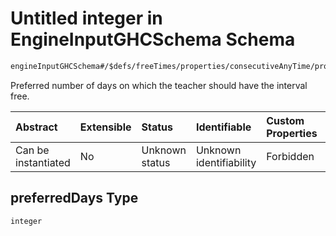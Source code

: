 # Untitled integer in EngineInputGHCSchema Schema

```txt
engineInputGHCSchema#/$defs/freeTimes/properties/consecutiveAnyTime/properties/preferredDays
```

Preferred number of days on which the teacher should have the interval free.

| Abstract            | Extensible | Status         | Identifiable            | Custom Properties | Additional Properties | Access Restrictions | Defined In                                                        |
| :------------------ | :--------- | :------------- | :---------------------- | :---------------- | :-------------------- | :------------------ | :---------------------------------------------------------------- |
| Can be instantiated | No         | Unknown status | Unknown identifiability | Forbidden         | Allowed               | none                | [ghc.schema.json*](../out/ghc.schema.json "open original schema") |

## preferredDays Type

`integer`
